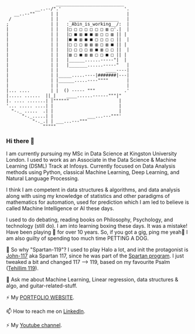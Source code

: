                        __________________________
               __..--/".'                        '.
       __..--""      | |                          |
     /               | |    ___________________   |
    ;                | |   :_Abin_is_working__/:  |
    |                | |   |□ □ □ □ □ □ □ ▥ □'.|  |
    |                | |   |□ ■ ▥ ■ ■ ▥ □ □ ▥ || |
    |                | |   |■ ■ ▥ ■ ■ □ □ □ □ ||  |
    |                | |   |□ □ □ ▥ ▥ ▥ □ ▥ ■ || |
    |                | |   |□ □ □ □ ▥ ■ ▥ □ □ ||  |
    |                | |   |▥ □ ■ ▥ ▥ □ □ ■ □ || |
    |                | |   |______......-----"|  |
    |                | |   |_______......-----"   |
    |                | |                  ____----|
    |                | |_____.....----|#######|---|
    |                | |______.....----""""       |
    |                | |                          |
    |... ....        | |  () ----- """           .'
    |..... ......  ||_|    ____......------"""|"
    |. .... .......| |""""""                   |
    '... ..... ....| |                         |
      "-._ .....  .| |                         |
          "-._.....| |             ___...---"""'
              "-._.| | ___...---"""
                  """""




### Hi there 👋

I am currently pursuing my MSc in Data Science at Kingston University London. I used to work as an Associate in the Data Science & Machine Learning (DSML) Track at Infosys. Currently focused on Data Analysis methods using Python, classical Machine Learning, Deep Learning, and Natural Language Processing.

I think I am competent in data structures & algorithms, and data analysis along with using my knowledge of statistics and other paradigms of mathematics for automation, used for prediction which I am led to believe is called Machine Intelligence or AI these days.

I used to do debating, reading books on Philosophy, Psychology, and technology (still do). 
I am into learning boxing these days. It was a mistake!
Have been playing 🎸 for over 10 years. So, if you got a gig, ping me yeah🤘
I am also guilty of spending too much time PETTING A DOG. 

🤔 So why "Spartan-119"? I used to play Halo a lot, and init the protagonist is [John-117](https://halo.fandom.com/wiki/John-117) aka Spartan 117, since he was part of the [Spartan program](https://halo.fandom.com/wiki/SPARTAN-II_Program). I just tweaked a bit and changed 117 --> 119, based on my favourite Psalm ([Tehillim 119](https://www.sefaria.org/Psalms.119?lang=bi)).

💬 Ask me about Machine Learning, Linear regression, data structures & algo, and guitar-related-stuff.

⚡ My [PORTFOLIO WEBSITE](https://spartan-119.github.io/portfolio/).

📫 How to reach me on [LinkedIn](https://www.linkedin.com/in/datasciencejokes/).

⚡ My [Youtube channel](https://www.youtube.com/channel/UCJOlMQlzoq5kQ3m8tdoH3QA).

<!--
**Spartan-119/Spartan-119** is a ✨ _special_ ✨ repository because its `README.md` (this file) appears on your GitHub profile.

Here are some ideas to get you started:

- 🔭 I’m currently working on ...
- 🌱 I’m currently learning Deep learning, NLP, and Pen Testing 
- 👯 I’m looking to collaborate on ...
- 🤔 I’m looking for help with ...
- 💬 Ask me about Machine Learning, Linear regression, data structures & algo
- 📫 How to reach me: ...
- 😄 Pronouns: ...
- ⚡ Fun fact: ...
-->
